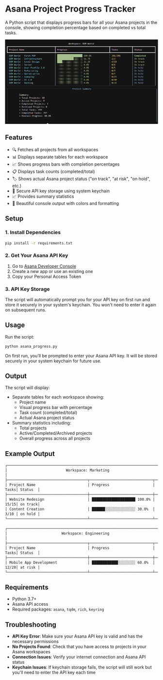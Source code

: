 # Asana Project Progress Tracker

A Python script that displays progress bars for all your Asana projects in the console, showing completion percentage based on completed vs total tasks.

![](screenshot.png)

## Features

- 🔍 Fetches all projects from all workspaces
- 📊 Displays separate tables for each workspace
- 📈 Shows progress bars with completion percentages
- 📋 Displays task counts (completed/total)
- 🏷️ Shows actual Asana project status ("on track", "at risk", "on hold", etc.)
- 🔐 Secure API key storage using system keychain
- 📈 Provides summary statistics
- 🎨 Beautiful console output with colors and formatting

## Setup

### 1. Install Dependencies

```bash
pip install -r requirements.txt
```

### 2. Get Your Asana API Key

1. Go to [Asana Developer Console](https://app.asana.com/0/developer-console)
2. Create a new app or use an existing one
3. Copy your Personal Access Token

### 3. API Key Storage

The script will automatically prompt you for your API key on first run and store it securely in your system's keychain. You won't need to enter it again on subsequent runs.

## Usage

Run the script:
```bash
python asana_progress.py
```

On first run, you'll be prompted to enter your Asana API key. It will be stored securely in your system keychain for future use.

## Output

The script will display:
- Separate tables for each workspace showing:
  - Project name
  - Visual progress bar with percentage
  - Task count (completed/total)
  - Actual Asana project status
- Summary statistics including:
  - Total projects
  - Active/Completed/Archived projects
  - Overall progress across all projects

## Example Output

```
┌────────────────────────────────────────────────────────────────────────────────────┐
│                           Workspace: Marketing                                     │
├─────────────────────────────────────┬─────────────────────────────┬──────┬─────────┤
│ Project Name                        │ Progress                    │ Tasks│ Status  │
├─────────────────────────────────────┼─────────────────────────────┼──────┼─────────┤
│ Website Redesign                    │ ████████████████████ 100.0% │ 15/15│ on track│
│ Content Creation                    │ ██████░░░░░░░░░░░░░░ 30.0%  │ 3/10 │ on hold │
└─────────────────────────────────────┴─────────────────────────────┴──────┴─────────┘

┌────────────────────────────────────────────────────────────────────────────────────┐
│                         Workspace: Engineering                                     │
├─────────────────────────────────────┬─────────────────────────────┬──────┬─────────┤
│ Project Name                        │ Progress                    │ Tasks│ Status  │
├─────────────────────────────────────┼─────────────────────────────┼──────┼─────────┤
│ Mobile App Development              │ ████████████░░░░░░░░ 60.0%  │ 12/20│ at risk │
└─────────────────────────────────────┴─────────────────────────────┴──────┴─────────┘
```

## Requirements

- Python 3.7+
- Asana API access
- Required packages: `asana`, `tqdm`, `rich`, `keyring`

## Troubleshooting

- **API Key Error**: Make sure your Asana API key is valid and has the necessary permissions
- **No Projects Found**: Check that you have access to projects in your Asana workspaces
- **Connection Issues**: Verify your internet connection and Asana API status
- **Keychain Issues**: If keychain storage fails, the script will still work but you'll need to enter the API key each time 